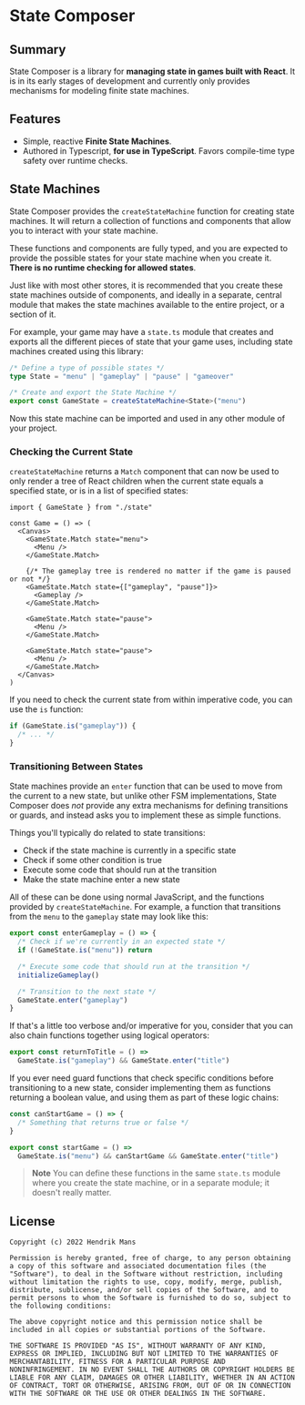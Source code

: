 # State Composer

## Summary

State Composer is a library for **managing state in games built with React**. It is in its early stages of development and currently only provides mechanisms for modeling finite state machines.

## Features

- Simple, reactive **Finite State Machines**.
- Authored in Typescript, **for use in TypeScript**. Favors compile-time type safety over runtime checks.

## State Machines

State Composer provides the `createStateMachine` function for creating state machines. It will return a collection of functions and components that allow you to interact with your state machine.

These functions and components are fully typed, and you are expected to provide the possible states for your state machine when you create it. **There is no runtime checking for allowed states**.

Just like with most other stores, it is recommended that you create these state machines outside of components, and ideally in a separate, central module that makes the state machines available to the entire project, or a section of it.

For example, your game may have a `state.ts` module that creates and exports all the different pieces of state that your game uses, including state machines created using this library:

```ts
/* Define a type of possible states */
type State = "menu" | "gameplay" | "pause" | "gameover"

/* Create and export the State Machine */
export const GameState = createStateMachine<State>("menu")
```

Now this state machine can be imported and used in any other module of your project.

### Checking the Current State

`createStateMachine` returns a `Match` component that can now be used to only render a tree of React children when the current state equals a specified state, or is in a list of specified states:

```tsx
import { GameState } from "./state"

const Game = () => (
  <Canvas>
    <GameState.Match state="menu">
      <Menu />
    </GameState.Match>

    {/* The gameplay tree is rendered no matter if the game is paused or not */}
    <GameState.Match state={["gameplay", "pause"]}>
      <Gameplay />
    </GameState.Match>

    <GameState.Match state="pause">
      <Menu />
    </GameState.Match>

    <GameState.Match state="pause">
      <Menu />
    </GameState.Match>
  </Canvas>
)
```

If you need to check the current state from within imperative code, you can use the `is` function:

```ts
if (GameState.is("gameplay")) {
  /* ... */
}
```

### Transitioning Between States

State machines provide an `enter` function that can be used to move from the current to a new state, but unlike other FSM implementations, State Composer does _not_ provide any extra mechanisms for defining transitions or guards, and instead asks you to implement these as simple functions.

Things you'll typically do related to state transitions:

- Check if the state machine is currently in a specific state
- Check if some other condition is true
- Execute some code that should run at the transition
- Make the state machine enter a new state

All of these can be done using normal JavaScript, and the functions provided by `createStateMachine`. For example, a function that transitions from the `menu` to the `gameplay` state may look like this:

```ts
export const enterGameplay = () => {
  /* Check if we're currently in an expected state */
  if (!GameState.is("menu")) return

  /* Execute some code that should run at the transition */
  initializeGameplay()

  /* Transition to the next state */
  GameState.enter("gameplay")
}
```

If that's a little too verbose and/or imperative for you, consider that you can also chain functions together using logical operators:

```ts
export const returnToTitle = () =>
  GameState.is("gameplay") && GameState.enter("title")
```

If you ever need guard functions that check specific conditions before transitioning to a new state, consider implementing them as functions returning a boolean value, and using them as part of these logic chains:

```ts
const canStartGame = () => {
  /* Something that returns true or false */
}

export const startGame = () =>
  GameState.is("menu") && canStartGame && GameState.enter("title")
```

> **Note**
> You can define these functions in the same `state.ts` module where you create the state machine, or in a separate module; it doesn't really matter.

## License

```
Copyright (c) 2022 Hendrik Mans

Permission is hereby granted, free of charge, to any person obtaining
a copy of this software and associated documentation files (the
"Software"), to deal in the Software without restriction, including
without limitation the rights to use, copy, modify, merge, publish,
distribute, sublicense, and/or sell copies of the Software, and to
permit persons to whom the Software is furnished to do so, subject to
the following conditions:

The above copyright notice and this permission notice shall be
included in all copies or substantial portions of the Software.

THE SOFTWARE IS PROVIDED "AS IS", WITHOUT WARRANTY OF ANY KIND,
EXPRESS OR IMPLIED, INCLUDING BUT NOT LIMITED TO THE WARRANTIES OF
MERCHANTABILITY, FITNESS FOR A PARTICULAR PURPOSE AND
NONINFRINGEMENT. IN NO EVENT SHALL THE AUTHORS OR COPYRIGHT HOLDERS BE
LIABLE FOR ANY CLAIM, DAMAGES OR OTHER LIABILITY, WHETHER IN AN ACTION
OF CONTRACT, TORT OR OTHERWISE, ARISING FROM, OUT OF OR IN CONNECTION
WITH THE SOFTWARE OR THE USE OR OTHER DEALINGS IN THE SOFTWARE.
```
